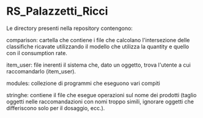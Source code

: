 # RS_Palazzetti_Ricci

Le directory presenti nella repository contengono:

comparison: cartella che contiene i file che calcolano l'intersezione delle classifiche ricavate utilizzando il modello che utilizza la quantity e quello con il consumption rate.

item_user: file inerenti il sistema che, dato un oggetto, trova l'utente a cui raccomandarlo (item_user).

modules: collezione di programmi che eseguono vari compiti

stringhe: contiene il file che esegue operazioni sul nome dei prodotti (taglio oggetti nelle raccomandazioni con nomi troppo simili, ignorare oggetti che differiscono solo per il dosaggio, ecc.).
